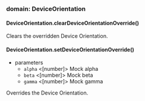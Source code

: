 
### domain: DeviceOrientation

#### DeviceOrientation.clearDeviceOrientationOverride()

Clears the overridden Device Orientation.

#### DeviceOrientation.setDeviceOrientationOverride()
- parameters
  - `alpha` <[number]> Mock alpha
  - `beta` <[number]> Mock beta
  - `gamma` <[number]> Mock gamma

Overrides the Device Orientation.